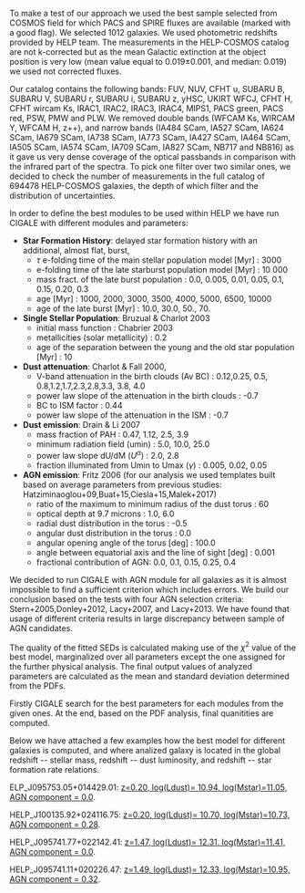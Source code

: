 To make a test of our approach we used the best sample selected from COSMOS field  for which PACS  and SPIRE fluxes are available (marked with a good flag). We selected 1012 galaxies. We used photometric redshifts provided by HELP team. 
The measurements in the HELP-COSMOS catalog are not k-corrected but as the mean Galactic extinction  at the object position  is very low (mean value equal to 0.019$\pm$0.001, and median: 0.019) we used not corrected fluxes.

Our catalog contains the following bands:  FUV, NUV, CFHT u, SUBARU B,  SUBARU V, SUBARU r, SUBARU i, SUBARU z, yHSC, UKIRT WFCJ, CFHT H, CFHT wircam Ks, IRAC1, IRAC2, IRAC3, IRAC4, MIPS1, PACS green, PACS red,  PSW,  PMW and PLW.  We removed double bands (WFCAM Ks, WIRCAM Y, WFCAM H, z$++$), and narrow bands (IA484 SCam, IA527 SCam, IA624 SCam, IA679 SCam, IA738 SCam, IA773 SCam, IA427 SCam, IA464 SCam, IA505 SCam, IA574 SCam, IA709 SCam, IA827 SCam, NB717 and NB816) as it gave us very dense coverage of the optical passbands in comparison with the infrared part of the spectra. To pick one filter over two similar ones, we decided to check the number of measurements in the full catalog of 694478 HELP-COSMOS galaxies, the depth of which filter and the distribution of uncertainties. 


In order to	define the best modules to be used	within HELP we have run CIGALE with different modules and parameters:

* <strong>Star Formation History</strong>: delayed star formation history with an additional, almost flat, burst,
  * $\tau$ e-folding time of the main stellar population model [Myr] :  3000
  *	e-folding time of the late starburst population model [Myr] : 10 000
  * mass fract. of the late burst population : 0.0, 0.005, 0.01, 0.05, 0.1, 0.15,  0.20, 0.3
  * age [Myr] :   1000, 2000, 3000, 3500, 4000, 5000, 6500, 10000
  * age of the late burst [Myr] :  10.0, 30.0, 50., 70.
* <strong>Single Stellar Population</strong>: Bruzual & Charlot 2003
  * initial mass function : Chabrier 2003
  * metallicities (solar metallicity) : 0.2 
  * age of the separation between the young and the old star population [Myr] : 10 
* <strong>Dust attenuation</strong>: Charlot & Fall 2000,
  * V-band attenuation in the birth clouds (Av BC) : 0.12,0.25, 0.5, 0.8,1.2,1.7,2.3,2.8,3.3, 3.8, 4.0   
  * power law slope of the attenuation in the birth clouds : -0.7 
  * BC to ISM factor : 0.44 
  * power law slope of the attenuation in the ISM : -0.7 
* <strong>Dust emission</strong>:  Drain & Li 2007
  * mass fraction of PAH :  0.47, 1.12, 2.5, 3.9
  * minimum radiation field (umin) : 5.0, 10.0, 25.0
  * power law slope dU/dM  ($U^{\alpha}$) : 2.0, 2.8
  * fraction illuminated from Umin to Umax ($\gamma$) : 0.005, 0.02, 0.05
* <strong>AGN emission</strong>: Fritz 2006 (for our analysis we used templates built based on average parameters from previous studies: Hatziminaoglou+09,Buat+15,Ciesla+15,Malek+2017)
  * ratio of the maximum to minimum radius of the dust torus : 60 
  * optical depth at 9.7 microns : 1.0, 6.0
  * radial dust distribution in the torus : -0.5 
  * angular dust distribution in the torus : 0.0 
  * angular opening angle of the torus [deg] : 100.0 
  * angle between equatorial axis and the line of sight [deg] : 0.001  
  * fractional contribution of AGN: 0.0, 0.1, 0.15, 0.25, 0.4
  
We decided to run CIGALE with AGN module for all galaxies as it is almost impossible to find a sufficient criterion which includes errors. We build our conclusion based on the tests with four AGN selection criteria: Stern+2005,Donley+2012, Lacy+2007, and Lacy+2013. We have found that usage of different criteria results in large discrepancy between sample of AGN candidates. 

The quality of the fitted SEDs is calculated making use of the $\chi^2$ value of the best model, marginalized over all parameters except the one assigned for the further physical analysis. The final output values of analyzed parameters are calculated as the mean  and standard deviation determined from the PDFs. 

Firstly CIGALE search for the best parameters for each modules from the given ones. At the end, based on the PDF analysis, final quanitities are computed.

Below we have attached a few examples how the best model for different galaxies is computed, and where analized galaxy is located in the global redshift -- stellar mass, redshift -- dust luminosity, and redshift -- star formation rate relations. 

<p>ELP_J095753.05+014429.01: <a href="https://github.com/H-E-L-P/dmu_products/blob/master/dmu28/dmu28_COSMOS/SEDs_HELP_J095753.05%2B014429.01.ipynb">z=0.20, log(Ldust)= 10.94, log(Mstar)=11.05, AGN component = 0.0</a>.</p>
<p>HELP_J100135.92+024116.75: <a href="https://github.com/H-E-L-P/dmu_products/blob/master/dmu28/dmu28_COSMOS/SEDs_HELP_J100135.92%2B024116.75.ipynb">z=0.20, log(Ldust)= 10.70, log(Mstar)=10.73, AGN component = 0.28</a>.</p>

<p>HELP_J095741.77+022142.41: <a href="https://github.com/H-E-L-P/dmu_products/blob/master/dmu28/dmu28_COSMOS/SEDs_HELP_J095741.77%2B022142.41.ipynb">z=1.47, log(Ldust)= 12.31, log(Mstar)=11.41, AGN component = 0.0</a>.</p>
<p>HELP_J095741.11+020226.47: <a href="https://github.com/H-E-L-P/dmu_products/blob/master/dmu28/dmu28_COSMOS/SEDs_HELP_J095741.11%2B020226.47.ipynb">z=1.49, log(Ldust)= 12.33, log(Mstar)=10.95, AGN component = 0.32</a>.</p>


